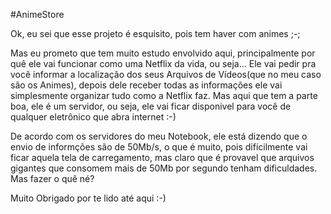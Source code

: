 #AnimeStore

Ok, eu sei que esse projeto é esquisito, pois tem haver com animes ;-;

Mas eu prometo que tem muito estudo envolvido aqui, principalmente por quê ele vai funcionar como uma Netflix da vida, ou seja... Ele vai pedir pra você informar a localização dos seus Arquivos de Vídeos(que no meu caso são os Animes), depois dele receber todas as informações ele vai simplesmente organizar tudo como a Netflix faz. Mas aqui que tem a parte boa, ele é um servidor, ou seja, ele vai ficar disponivel para você de qualquer eletrônico que abra internet :-)

De acordo com os servidores do meu Notebook, ele está dizendo que o envio de informções são de 50Mb/s, o que é muito, pois difícilmente vai ficar aquela tela de carregamento, mas claro que é  provavel que arquivos gigantes que consomem mais de 50Mb por segundo tenham dificuldades. Mas fazer o quê né?

Muito Obrigado por te lido até aqui :-)
